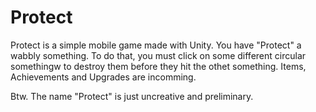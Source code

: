 # Protect
Protect is a simple mobile game made with Unity.
You have "Protect" a wabbly something. To do that, you must click on some different circular somethingw to destroy them before they hit the othet something.
Items, Achievements and Upgrades are incomming.

Btw. The name "Protect" is just uncreative and preliminary.
